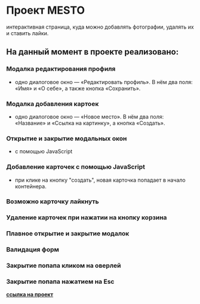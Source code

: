 # Проект MESTO
интерактивная страница, куда можно добавлять фотографии, удалять их и ставить лайки.

## На данный момент в проекте реализовано:

### Модалка редактирования профиля 
* одно диалоговое окно — «Редактировать профиль». В нём два поля: «Имя» и «О себе», а также кнопка «Сохранить».
### Модалка добавления картоек
* одно диалоговое окно — «Новое место». В нём два поля: «Название» и «Ссылка на картинку», а  кнопка «Создать».
### Открытие и закрытие модальных окон
* с помощью JavaScript
### Добавление карточек с помощью JavaScript
* при клике на кнопку "создать", новая карточка попадает в начало контейнера. 
### Возможно карточку лайкнуть
### Удаление карточек при нажатии на кнопку корзина
### Плавное открытие и закрытие модалок
### Валидация форм
### Закрытие попапа кликом на оверлей
### Закрытие попапа нажатием на Esc

[**ссылка на проект**](https://mariisaeva.github.io/mesto)
